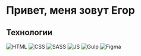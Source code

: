 # Привет, меня зовут Егор



## Технологии

![HTML](https://img.shields.io/badge/HTML-black?style=for-the-badge&logo=html5&logoColor=red)
![CSS](https://img.shields.io/badge/css-black?style=for-the-badge&logo=css3&logoColor=blue)
![SASS](https://img.shields.io/badge/SASS-black?style=for-the-badge&logo=sass&logoColor=red)
![JS](https://img.shields.io/badge/Java%20Script-black?style=for-the-badge&logo=javascript&logoColor=yellow)
![Gulp](https://img.shields.io/badge/GULP-black?style=for-the-badge&logo=gulp&logoColor=red)
![Figma](https://img.shields.io/badge/Figma-black?style=for-the-badge&logo=figma&logoColor=white
)



